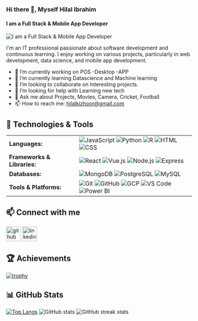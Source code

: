 ### Hi there 👋, Myself Hilal Ibrahim
#### I am a Full Stack & Mobile App Developer
![I am a Full Stack & Mobile App Developer](https://media.licdn.com/dms/image/D5616AQFzRjiDF3_WrA/profile-displaybackgroundimage-shrink_350_1400/0/1722859019534?e=1728518400&v=beta&t=czWCXEKeS077aVnDRoNlFbL3Mzht2SKSo8AJS4cPubg)

I'm an IT professional passionate about software development and continuous learning. I enjoy working on various projects, particularly in web development, data science, and mobile app development.

- 🔭 I’m currently working on POS -Desktop -APP 
- 🌱 I’m currently learning Datascience and Machine learning 
- 👯 I’m looking to collaborate on Interesting projects. 
- 🤔 I’m looking for help with Learning new tech 
- 💬 Ask me about Projects, Movies, Camera, Cricket, Football 
- 📫 How to reach me: hilalkizhoor@gmail.com 

## 🔧 Technologies & Tools

<table>
  <tr>
    <td><b>Languages:</b></td>
    <td>
      <img src="https://img.shields.io/badge/-JavaScript-333?style=flat&logo=javascript" alt="JavaScript">
      <img src="https://img.shields.io/badge/-Python-333?style=flat&logo=python" alt="Python">
      <img src="https://img.shields.io/badge/-R-333?style=flat&logo=r" alt="R">
      <img src="https://img.shields.io/badge/-HTML-333?style=flat&logo=html5" alt="HTML">
      <img src="https://img.shields.io/badge/-CSS-333?style=flat&logo=css3" alt="CSS">
    </td>
  </tr>
  <tr>
    <td><b>Frameworks & Libraries:</b></td>
    <td>
      <img src="https://img.shields.io/badge/-React-333?style=flat&logo=react" alt="React">
      <img src="https://img.shields.io/badge/-Vue.js-333?style=flat&logo=vue.js" alt="Vue.js">
      <img src="https://img.shields.io/badge/-Node.js-333?style=flat&logo=node.js" alt="Node.js">
      <img src="https://img.shields.io/badge/-Express-333?style=flat&logo=express" alt="Express">
    </td>
  </tr>
  <tr>
    <td><b>Databases:</b></td>
    <td>
      <img src="https://img.shields.io/badge/-MongoDB-333?style=flat&logo=mongodb" alt="MongoDB">
      <img src="https://img.shields.io/badge/-PostgreSQL-333?style=flat&logo=postgresql" alt="PostgreSQL">
      <img src="https://img.shields.io/badge/-MySQL-333?style=flat&logo=mysql" alt="MySQL">
    </td>
  </tr>
  <tr>
    <td><b>Tools & Platforms:</b></td>
    <td>
      <img src="https://img.shields.io/badge/-Git-333?style=flat&logo=git" alt="Git">
      <img src="https://img.shields.io/badge/-GitHub-333?style=flat&logo=github" alt="GitHub">
      <img src="https://img.shields.io/badge/-GCP-333?style=flat&logo=google-cloud" alt="GCP">
      <img src="https://img.shields.io/badge/-VS_Code-333?style=flat&logo=visual-studio-code" alt="VS Code">
      <img src="https://img.shields.io/badge/-Power_BI-333?style=flat&logo=power-bi" alt="Power BI">
    </td>
  </tr>
</table>

## 📫 Connect with me

[<img src='https://cdn.jsdelivr.net/npm/simple-icons@3.0.1/icons/github.svg' alt='github' height='40'>](https://github.com/hilalibrahim)
[<img src='https://cdn.jsdelivr.net/npm/simple-icons@3.0.1/icons/linkedin.svg' alt='linkedin' height='40'>](https://www.linkedin.com/in/hilal-ibrahim-kr/)

## 🏆 Achievements

[![trophy](https://github-profile-trophy.vercel.app/?username=hilalibrahim)](https://github.com/ryo-ma/github-profile-trophy)

## 📊 GitHub Stats

[![Top Langs](https://github-readme-stats.vercel.app/api/top-langs/?username=hilalibrahim)](https://github.com/anuraghazra/github-readme-stats)
![GitHub stats](https://github-readme-stats.vercel.app/api?username=hilalibrahim&show_icons=true)
![GitHub streak stats](https://streak-stats.demolab.com/?user=hilalibrahim)

